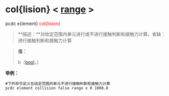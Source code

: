 # col{lision}  < [range](range/) >
pcdc e{lement} <span style='color: red;'>col{lision}</span>
> **描述：**对给定范围内单元进行或不进行接触判断和接触力计算。省缺：进行接触判断和接触力计算

> 
> **值：**
> 
> b（[bool](数据类型/bool/)，）



**举例：**
```
#下列命令定义在给定范围的单元不进行接触判断和接触力计算
pcdc element collision false range x 0 1000.0

```
